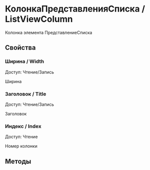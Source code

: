 
# КолонкаПредставленияСписка / ListViewColumn

    
    
Колонка элемента ПредставлениеСписка


  
  
## Свойства
    
### Ширина / Width
Доступ: Чтение/Запись
    
    
Ширина


  
  
### Заголовок / Title
Доступ: Чтение/Запись
    
    
Заголовок


  
  
### Индекс / Index
Доступ: Чтение
    
    
Номер колонки


  
  
## Методы
    